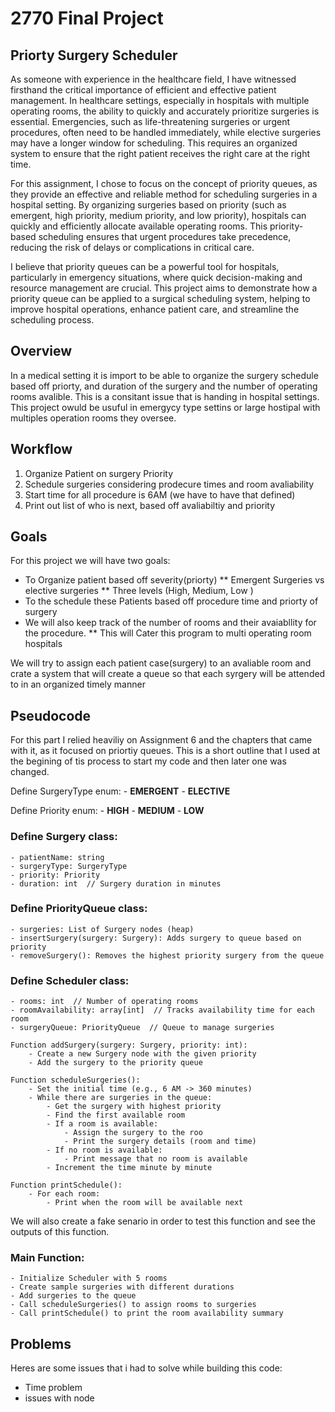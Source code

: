 # 2770 Final Project
## Priorty Surgery Scheduler
As someone with experience in the healthcare field, I have witnessed firsthand the critical importance of efficient and effective patient management. In healthcare settings, especially in hospitals with multiple operating rooms, the ability to quickly and accurately prioritize surgeries is essential. Emergencies, such as life-threatening surgeries or urgent procedures, often need to be handled immediately, while elective surgeries may have a longer window for scheduling. This requires an organized system to ensure that the right patient receives the right care at the right time.

For this assignment, I chose to focus on the concept of priority queues, as they provide an effective and reliable method for scheduling surgeries in a hospital setting. By organizing surgeries based on priority (such as emergent, high priority, medium priority, and low priority), hospitals can quickly and efficiently allocate available operating rooms. This priority-based scheduling ensures that urgent procedures take precedence, reducing the risk of delays or complications in critical care.

I believe that priority queues can be a powerful tool for hospitals, particularly in emergency situations, where quick decision-making and resource management are crucial. This project aims to demonstrate how a priority queue can be applied to a surgical scheduling system, helping to improve hospital operations, enhance patient care, and streamline the scheduling process.

## Overview 
In a medical setting it is import to be able to organize the surgery schedule based off priorty, and duration of the surgery and the number of operating rooms avalible. This is a consitant issue that is handing in hospital settings. This project owuld be usuful in emergycy type settins or large hostipal with multiples operation rooms they oversee.  
## Workflow 
1. Organize Patient on surgery Priority
2. Schedule surgeries considering prodecure times and room avaliability
3. Start time for all procedure is 6AM (we have to have that defined)
4. Print out list of who is next, based off avaliabiltiy and priority 
## Goals 
For this project we will have two goals: 
* To Organize patient based off severity(priorty)
** Emergent Surgeries vs elective surgeries
** Three levels (High, Medium, Low )
* To the schedule these Patients based off procedure time and priorty of surgery
* We will also keep track of the number of rooms and their avaiabllity for the procedure.
** This will Cater this program to multi operating room hospitals 

We will try to assign each patient case(surgery) to an avaliable room and crate a system that will create a queue so that each syrgery will be attended to in an organized timely manner
## Pseudocode

For this part I relied heaviliy on Assignment 6 and the chapters that came with it, as it focused on priortiy queues. This is a short outline that I used at the begining of tis process to start my code and then later one was changed. 


Define SurgeryType enum:
    - **EMERGENT**
    - **ELECTIVE**

Define Priority enum:
    - **HIGH**
    - **MEDIUM**
    - **LOW**

### Define Surgery class:
    - patientName: string
    - surgeryType: SurgeryType
    - priority: Priority
    - duration: int  // Surgery duration in minutes

### Define PriorityQueue class:
    - surgeries: List of Surgery nodes (heap)
    - insertSurgery(surgery: Surgery): Adds surgery to queue based on priority
    - removeSurgery(): Removes the highest priority surgery from the queue

### Define Scheduler class:
    - rooms: int  // Number of operating rooms
    - roomAvailability: array[int]  // Tracks availability time for each room
    - surgeryQueue: PriorityQueue  // Queue to manage surgeries

    Function addSurgery(surgery: Surgery, priority: int):
        - Create a new Surgery node with the given priority
        - Add the surgery to the priority queue

    Function scheduleSurgeries():
        - Set the initial time (e.g., 6 AM -> 360 minutes)
        - While there are surgeries in the queue:
            - Get the surgery with highest priority
            - Find the first available room
            - If a room is available:
                - Assign the surgery to the roo
                - Print the surgery details (room and time)
            - If no room is available:
                - Print message that no room is available
            - Increment the time minute by minute

    Function printSchedule():
        - For each room:
            - Print when the room will be available next

We will also create a fake senario in order to test this function and see the outputs of this function.

### Main Function:
    - Initialize Scheduler with 5 rooms
    - Create sample surgeries with different durations
    - Add surgeries to the queue
    - Call scheduleSurgeries() to assign rooms to surgeries
    - Call printSchedule() to print the room availability summary


## Problems 
Heres are some issues that i had to solve while building this code: 
- Time problem
- issues with node 

